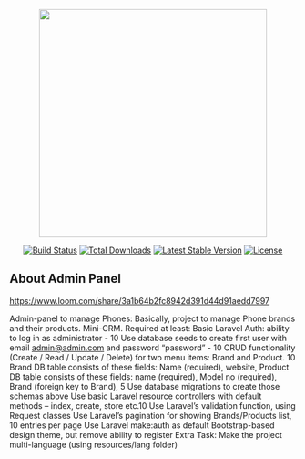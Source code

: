 <p align="center"><a href="https://laravel.com" target="_blank"><img src="https://raw.githubusercontent.com/laravel/art/master/logo-lockup/5%20SVG/2%20CMYK/1%20Full%20Color/laravel-logolockup-cmyk-red.svg" width="400"></a></p>

<p align="center">
<a href="https://travis-ci.org/laravel/framework"><img src="https://travis-ci.org/laravel/framework.svg" alt="Build Status"></a>
<a href="https://packagist.org/packages/laravel/framework"><img src="https://img.shields.io/packagist/dt/laravel/framework" alt="Total Downloads"></a>
<a href="https://packagist.org/packages/laravel/framework"><img src="https://img.shields.io/packagist/v/laravel/framework" alt="Latest Stable Version"></a>
<a href="https://packagist.org/packages/laravel/framework"><img src="https://img.shields.io/packagist/l/laravel/framework" alt="License"></a>
</p>

## About Admin Panel



https://www.loom.com/share/3a1b64b2fc8942d391d44d91aedd7997


Admin-panel to manage Phones:
Basically, project to manage Phone brands and their products. Mini-CRM.
Required at least:
Basic Laravel Auth: ability to log in as administrator - 10
Use database seeds to create first user with email admin@admin.com and password “password” - 10
CRUD functionality (Create / Read / Update / Delete) for two menu items: Brand and Product. 10
Brand DB table consists of these fields: Name (required), website, 
Product DB table consists of these fields: name (required), Model no (required), Brand (foreign key to Brand),  5
Use database migrations to create those schemas above
Use basic Laravel resource controllers with default methods – index, create, store etc.10 
Use Laravel’s validation function, using Request classes
Use Laravel’s pagination for showing Brands/Products list, 10 entries per page
Use Laravel make:auth as default Bootstrap-based design theme, but remove ability to register
Extra Task:
Make the project multi-language (using resources/lang folder)